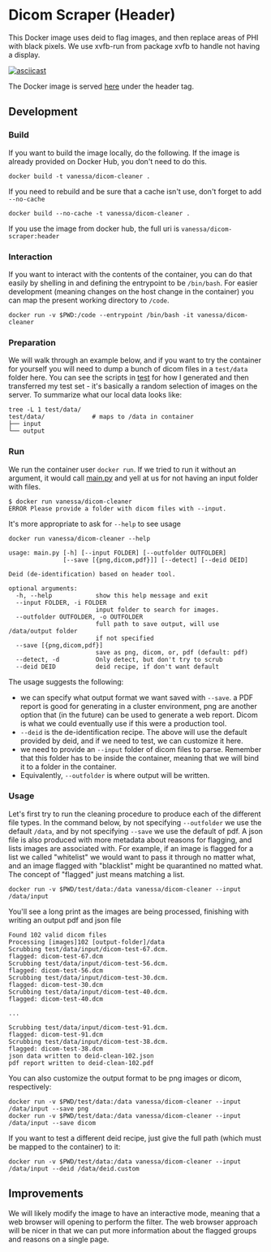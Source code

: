# Dicom Scraper (Header)

This Docker image uses deid to flag images, and then replace areas of PHI with black pixels. We use xvfb-run from package xvfb to handle not having a display.

[![asciicast](https://asciinema.org/a/152540.png)](https://asciinema.org/a/152540)

The Docker image is served [here](https://hub.docker.com/r/vanessa/dicom-scraper/) under the header tag.

## Development

### Build
If you want to build the image locally, do the following. If the image is already provided on Docker Hub, you don't need to do this.

```
docker build -t vanessa/dicom-cleaner .
```

If you need to rebuild and be sure that a cache isn't use, don't forget to add `--no-cache`

```
docker build --no-cache -t vanessa/dicom-cleaner .
```

If you use the image from docker hub, the full uri is `vanessa/dicom-scraper:header`

### Interaction
If you want to interact with the contents of the container, you can do that easily by shelling in and defining the entrypoint to be `/bin/bash`. For easier development (meaning changes on the host change in the container) you can map the present working directory to `/code`.

```
docker run -v $PWD:/code --entrypoint /bin/bash -it vanessa/dicom-cleaner
```

### Preparation
We will walk through an example below, and if you want to try the container for yourself you will need to dump a bunch of dicom files in a `test/data` folder here. You can see the scripts in [test](test) for how I generated and then transferred my test set - it's basically a random selection of images on the server.  To summarize what our local data looks like:

```
tree -L 1 test/data/
test/data/             # maps to /data in container
├── input
└── output
```


### Run

We run the container user `docker run`. If we tried to run it without an argument, it would call [main.py](main.py) and yell at us for not having an input folder with files.

```
$ docker run vanessa/dicom-cleaner
ERROR Please provide a folder with dicom files with --input.
```

It's more appropriate to ask for `--help` to see usage

```
docker run vanessa/dicom-cleaner --help

usage: main.py [-h] [--input FOLDER] [--outfolder OUTFOLDER]
               [--save [{png,dicom,pdf}]] [--detect] [--deid DEID]

Deid (de-identification) based on header tool.

optional arguments:
  -h, --help            show this help message and exit
  --input FOLDER, -i FOLDER
                        input folder to search for images.
  --outfolder OUTFOLDER, -o OUTFOLDER
                        full path to save output, will use /data/output folder
                        if not specified
  --save [{png,dicom,pdf}]
                        save as png, dicom, or, pdf (default: pdf)
  --detect, -d          Only detect, but don't try to scrub
  --deid DEID           deid recipe, if don't want default
```

The usage suggests the following:

 - we can specify what output format we want saved with `--save`. a PDF report is good for generating in a cluster environment, png are another option that (in the future) can be used to generate a web report. Dicom is what we could eventually use if this were a production tool.
 - `--deid` is the de-identification recipe. The above will use the default provided by deid, and if we need to test, we can customize it here.
 - we need to provide an `--input` folder of dicom files to parse. Remember that this folder has to be inside the container, meaning that we will bind it to a folder in the container.
 - Equivalently, `--outfolder` is where output will be written.


### Usage
Let's first try to run the cleaning procedure to produce each of the different file types.  In the command below, by not specifying `--outfolder` we use the default `/data`, and by not specifying `--save` we use the default of pdf. A json file is also produced with more metadata about reasons for flagging, and lists images are associated with. For example, if an image is flagged for a list we called "whitelist" we would want to pass it through no matter what, and an image flagged with "blacklist" might be quarantined no matted what. The concept of "flagged" just means matching a list.

```
docker run -v $PWD/test/data:/data vanessa/dicom-cleaner --input /data/input
```

You'll see a long print as the images are being processed, finishing with writing an output pdf and json file

```
Found 102 valid dicom files
Processing [images]102 [output-folder]/data
Scrubbing test/data/input/dicom-test-67.dcm.
flagged: dicom-test-67.dcm
Scrubbing test/data/input/dicom-test-56.dcm.
flagged: dicom-test-56.dcm
Scrubbing test/data/input/dicom-test-30.dcm.
flagged: dicom-test-30.dcm
Scrubbing test/data/input/dicom-test-40.dcm.
flagged: dicom-test-40.dcm

...

Scrubbing test/data/input/dicom-test-91.dcm.
flagged: dicom-test-91.dcm
Scrubbing test/data/input/dicom-test-38.dcm.
flagged: dicom-test-38.dcm
json data written to deid-clean-102.json
pdf report written to deid-clean-102.pdf

```

You can also customize the output format to be png images or dicom, respectively:

```
docker run -v $PWD/test/data:/data vanessa/dicom-cleaner --input /data/input --save png
docker run -v $PWD/test/data:/data vanessa/dicom-cleaner --input /data/input --save dicom
```

If you want to test a different deid recipe, just give the full path (which must be mapped to the container) to it:

```
docker run -v $PWD/test/data:/data vanessa/dicom-cleaner --input /data/input --deid /data/deid.custom
```

## Improvements
We will likely modify the image to have an interactive mode, meaning that a web browser will opening to perform the filter. The web browser approach will be nicer in that we can put more information about the flagged groups and reasons on a single page.
